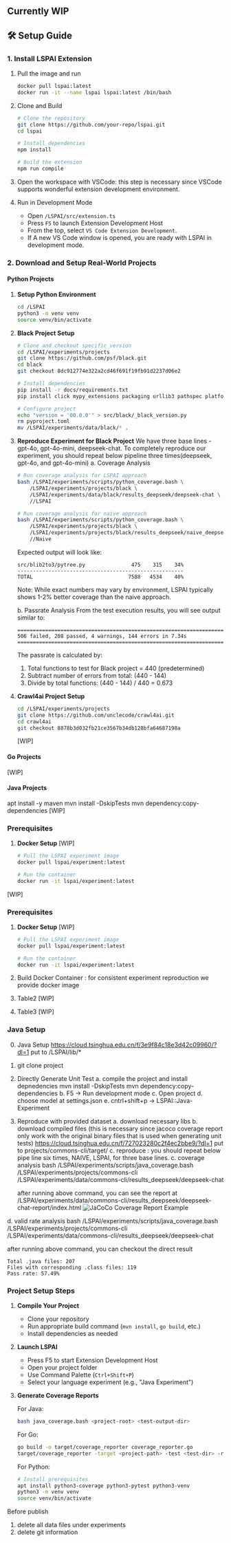 ## Currently WIP

## 🛠️ Setup Guide

### 1. Install LSPAI Extension

1. Pull the image and run
   ```bash
   docker pull lspai:latest
   docker run -it --name lspai lspai:latest /bin/bash
   ```

2. Clone and Build
   ```bash
   # Clone the repository
   git clone https://github.com/your-repo/lspai.git
   cd lspai

   # Install dependencies
   npm install

   # Build the extension
   npm run compile
   ```

3. Open the workspace with VSCode: this step is necessary since VSCode supports wonderful extension development environment.

4. Run in Development Mode
   - Open `/LSPAI/src/extension.ts`
   - Press `F5` to launch Extension Development Host
   - From the top, select `VS Code Extension Development`.
   - If A new VS Code window is opened, you are ready with LSPAI in development mode.

### 2. Download and Setup Real-World Projects

#### Python Projects

1. **Setup Python Environment**
   ```bash
   cd /LSPAI
   python3 -m venv venv
   source venv/bin/activate
   ```

2. **Black Project Setup**
   ```bash
   # Clone and checkout specific version
   cd /LSPAI/experiments/projects
   git clone https://github.com/psf/black.git
   cd black
   git checkout 8dc912774e322a2cd46f691f19fb91d2237d06e2

   # Install dependencies
   pip install -r docs/requirements.txt
   pip install click mypy_extensions packaging urllib3 pathspec platformdirs

   # Configure project
   echo "version = '00.0.0'" > src/black/_black_version.py
   rm pyproject.toml
   mv /LSPAI/experiments/data/black/* .
   ```

3. **Reproduce Experiment for Black Project**
   We have three base lines - gpt-4o, gpt-4o-mini, deepseek-chat. 
   To completely reproduce our experiment, you should repeat below pipeline three times(deepseek, gpt-4o, and gpt-4o-mini)
   a. Coverage Analysis
   ```bash
   # Run coverage analysis for LSPAI approach
   bash /LSPAI/experiments/scripts/python_coverage.bash \
       /LSPAI/experiments/projects/black \
       /LSPAI/experiments/data/black/results_deepseek/deepseek-chat \
       //LSPAI

   # Run coverage analysis for naive approach
   bash /LSPAI/experiments/scripts/python_coverage.bash \
       /LSPAI/experiments/projects/black \
       /LSPAI/experiments/projects/black/results_deepseek/naive_deepseek-chat \
       //Naive
   ```

   Expected output will look like:
   ```
   src/blib2to3/pytree.py               475    315    34%
   ------------------------------------------------------
   TOTAL                               7588   4534    40%
   ```
   Note: While exact numbers may vary by environment, LSPAI typically shows 1-2% better coverage than the naive approach.
  
   b. Passrate Analysis
   From the test execution results, you will see output similar to:
   ```
   ============================================================================================================ 506 failed, 208 passed, 4 warnings, 144 errors in 7.34s =============================================================================================================
   ```
   
   The passrate is calculated by:
   1. Total functions to test for Black project = 440 (predetermined)
   2. Subtract number of errors from total: (440 - 144)
   3. Divide by total functions: (440 - 144) / 440 = 0.673


4. **Crawl4ai Project Setup**
   ```bash
   cd /LSPAI/experiments/projects
   git clone https://github.com/unclecode/crawl4ai.git
   cd crawl4ai
   git checkout 8878b3d032fb21ce3567b34db128bfa64687198a
   ```
    [WIP]
#### Go Projects
[WIP]
#### Java Projects
apt install -y maven
mvn install -DskipTests
mvn dependency:copy-dependencies
[WIP]

### Prerequisites

1. **Docker Setup** [WIP]
   ```bash
   # Pull the LSPAI experiment image
   docker pull lspai/experiment:latest
   
   # Run the container
   docker run -it lspai/experiment:latest
   ```
[WIP]
### Prerequisites

1. **Docker Setup** [WIP]
   ```bash
   # Pull the LSPAI experiment image
   docker pull lspai/experiment:latest
   
   # Run the container
   docker run -it lspai/experiment:latest
   ```

1. Build Docker Container : for consistent experiment reproduction we provide docker image
2. Table2 [WIP]
3. Table3 [WIP]

### Java Setup
0. Java Setup
  https://cloud.tsinghua.edu.cn/f/3e9f84c18e3d42c09960/?dl=1 
  put to /LSPAI/lib/*
0. git clone project

1. Directly Generate Unit Test
a. compile the project and install depnedencies
mvn install -DskipTests
mvn dependency:copy-dependencies
b. F5 -> Run development mode
c. Open project
d. choose model at settings.json
e. cntrl+shift+p -> LSPAI::Java-Experiment

2. Reproduce with provided dataset
a. download necessary libs
b. download compiled files (this is necessary since jacoco coverage report only work with the original binary files that is used when generating unit tests)
https://cloud.tsinghua.edu.cn/f/727023280c2f4ec2bbe9/?dl=1
put to projects/commons-cli/target/
c. reproduce : you should repeat below pipe line six times, NAIVE, LSPAI, for three base lines.
c. coverage analysis
   bash /LSPAI/experiments/scripts/java_coverage.bash /LSPAI/experiments/projects/commons-cli /LSPAI/experiments/data/commons-cli/results_deepseek/deepseek-chat
   
   after running above command, you can see the report at /LSPAI/experiments/data/commons-cli/results_deepseek/deepseek-chat-report/index.html
   ![JaCoCo Coverage Report Example](doc/assets/resultFig.png)

d. valid rate analysis
   bash /LSPAI/experiments/scripts/java_coverage.bash /LSPAI/experiments/projects/commons-cli /LSPAI/experiments/data/commons-cli/results_deepseek/deepseek-chat

   after running above command, you can checkout the direct result
   ```
   Total .java files: 207
Files with corresponding .class files: 119
Pass rate: 57.49%
```

### Project Setup Steps

1. **Compile Your Project**
   - Clone your repository
   - Run appropriate build command (`mvn install`, `go build`, etc.)
   - Install dependencies as needed

2. **Launch LSPAI**
   - Press F5 to start Extension Development Host
   - Open your project folder
   - Use Command Palette (`Ctrl+Shift+P`)
   - Select your language experiment (e.g., "Java Experiment")

3. **Generate Coverage Reports**
   
   For Java:
   ```bash
   bash java_coverage.bash <project-root> <test-output-dir>
   ```

   For Go:
   ```bash
   go build -o target/coverage_reporter coverage_reporter.go
   target/coverage_reporter -target <project-path> -test <test-dir> -report <report-dir>
   ```

   For Python:
   ```bash
   # Install prerequisites
   apt install python3-coverage python3-pytest python3-venv
   python3 -m venv venv
   source venv/bin/activate
   ```





Before publish
1. delete all data files under experiments
2. delete git information